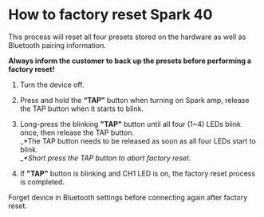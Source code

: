 # How to factory reset Spark 40

This process will reset all four presets stored on the hardware as well as Bluetooth pairing information. 

**Always inform the customer to back up the presets before performing a factory reset!**

1. Turn the device off.  
  
2. Press and hold the **“TAP”** button when turning on Spark amp, release the TAP button when it starts to blink.  
3. Long-press the blinking **"TAP"** button until all four (1~4) LEDs blink once, then release the TAP button.  
_*The TAP button needs to be released as soon as all four LEDs start to blink.  
__*Short press the TAP button to abort factory reset._  
  
4. If **"TAP"** button is blinking and CH1 LED is on, the factory reset process is completed.  
  
Forget device in Bluetooth settings before connecting again after factory reset.